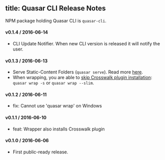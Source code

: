 title: Quasar CLI Release Notes
---
NPM package holding Quasar CLI is `quasar-cli`.

#### v0.1.4 / 2016-06-14

  * CLI Update Notifier. When new CLI version is released it will notify the user.

#### v0.1.3 / 2016-06-13

  * Serve Static-Content Folders (`quasar serve`). Read more [here](/guide/cli-commands.html#Serve-Static-Content-Folder).
  * When wrapping, you are able to [skip Crosswalk plugin installation](/guide/native-mobile-app-wrapper.html#Wrap-your-App): `quasar wrap -s` or `quasar wrap --slim`.

#### v0.1.2 / 2016-06-11

  * fix: Cannot use 'quasar wrap' on Windows

#### v0.1.1 / 2016-06-10

  * feat: Wrapper also installs Crosswalk plugin

#### v0.1.0 / 2016-06-06

  * First public-ready release.
